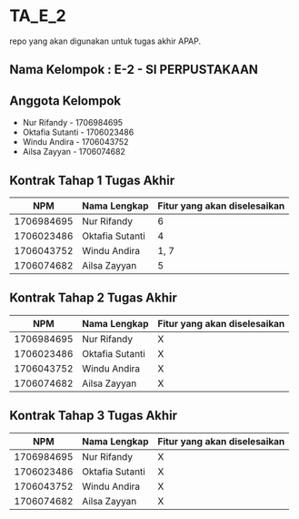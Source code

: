 # TA_E_2
repo yang akan digunakan untuk tugas akhir APAP.

## Nama Kelompok : E-2 - SI PERPUSTAKAAN

## Anggota Kelompok
- Nur Rifandy - 1706984695
- Oktafia Sutanti - 1706023486
- Windu Andira - 1706043752
- Ailsa Zayyan - 1706074682

## Kontrak Tahap 1 Tugas Akhir
| NPM | Nama Lengkap | Fitur yang akan diselesaikan |
| --- | --- | --- |
| 1706984695 | Nur Rifandy | 6 |
| 1706023486 | Oktafia Sutanti | 4 |
| 1706043752 | Windu Andira | 1, 7 |
| 1706074682 | Ailsa Zayyan | 5 |

## Kontrak Tahap 2 Tugas Akhir
| NPM | Nama Lengkap | Fitur yang akan diselesaikan |
| --- | --- | --- |
| 1706984695 | Nur Rifandy | X |
| 1706023486 | Oktafia Sutanti | X |
| 1706043752 | Windu Andira | X |
| 1706074682 | Ailsa Zayyan | X |

## Kontrak Tahap 3 Tugas Akhir
| NPM | Nama Lengkap | Fitur yang akan diselesaikan |
| --- | --- | --- |
| 1706984695 | Nur Rifandy | X |
| 1706023486 | Oktafia Sutanti | X |
| 1706043752 | Windu Andira | X |
| 1706074682 | Ailsa Zayyan | X |